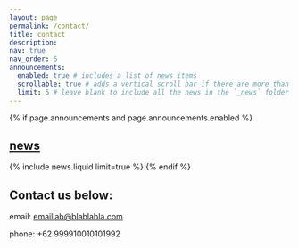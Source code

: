 ```yaml
---
layout: page
permalink: /contact/
title: contact
description:
nav: true
nav_order: 6
announcements:
  enabled: true # includes a list of news items
  scrollable: true # adds a vertical scroll bar if there are more than 3 news items
  limit: 5 # leave blank to include all the news in the `_news` folder
---
```


<!-- News -->

{% if page.announcements and page.announcements.enabled %}

<h2>
    <a href="{{ '/news/' | relative_url }}" style="color: inherit">news</a>
</h2>
{% include news.liquid limit=true %}
{% endif %}

## Contact us below:

<i class="ti ti-mail"></i> email: emaillab@blablabla.com

<i class="ti ti-phone"></i> phone: +62 999910010101992
